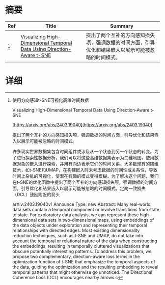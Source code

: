 # 摘要

| Ref | Title | Summary |
| --- | --- | --- |
| [^1] | [Visualizing High-Dimensional Temporal Data Using Direction-Aware t-SNE](https://arxiv.org/abs/2403.19040) | 提出了两个互补的方向感知损失项，强调数据的时间方面，引导优化和结果嵌入以展示可能被忽略的时间模式。 |

# 详细

[^1]: 使用方向感知t-SNE可视化高维时间数据

    Visualizing High-Dimensional Temporal Data Using Direction-Aware t-SNE

    [https://arxiv.org/abs/2403.19040](https://arxiv.org/abs/2403.19040)

    提出了两个互补的方向感知损失项，强调数据的时间方面，引导优化和结果嵌入以展示可能被忽略的时间模式。

    

    许多现实世界数据集包含时间组件或涉及从一个状态到另一个状态的转变。为了进行探索性数据分析，我们可以将这些高维数据集表示为二维地图，使用数据对象的嵌入进行探索，并用有向边表示它们的时间关系。大多数现有的降维技术，如t-SNE和UMAP，在构建嵌入时未考虑数据的时间性或关系性，导致时间上杂乱的可视化，使潜在有趣的模式变得模糊。为了解决这个问题，我们在t-SNE的优化函数中提出了两个互补的方向感知损失项，强调数据的时间方面，引导优化和结果嵌入以展示可能被忽略的时间模式。定向一致损失（DCL）鼓励附近的箭头

    arXiv:2403.19040v1 Announce Type: new  Abstract: Many real-world data sets contain a temporal component or involve transitions from state to state. For exploratory data analysis, we can represent these high-dimensional data sets in two-dimensional maps, using embeddings of the data objects under exploration and representing their temporal relationships with directed edges. Most existing dimensionality reduction techniques, such as t-SNE and UMAP, do not take into account the temporal or relational nature of the data when constructing the embeddings, resulting in temporally cluttered visualizations that obscure potentially interesting patterns. To address this problem, we propose two complementary, direction-aware loss terms in the optimization function of t-SNE that emphasize the temporal aspects of the data, guiding the optimization and the resulting embedding to reveal temporal patterns that might otherwise go unnoticed. The Directional Coherence Loss (DCL) encourages nearby arrows c
    

